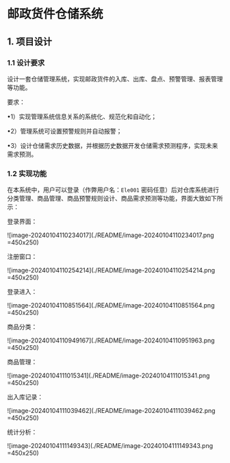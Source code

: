 # 邮政货件仓储系统

## 1. 项目设计

### 1.1 设计要求

设计一套仓储管理系统，实现邮政货件的入库、出库、盘点、预警管理、报表管理等功能。

要求：

•1）实现管理系统信息关系的系统化、规范化和自动化；

•2）管理系统可设置预警规则并自动报警；

•3）设计仓储需求历史数据，并根据历史数据开发仓储需求预测程序，实现未来需求预测。

### 1.2 实现功能

在本系统中，用户可以登录（作弊用户名：`Ele001` 密码任意）后对仓库系统进行分类管理、商品管理、商品预警规则设计、商品需求预测等功能，界面大致如下所示：

登录界面：

![image-20240104110234017](./README/image-20240104110234017.png =450x250)

注册窗口：

![image-20240104110254214](./README/image-20240104110254214.png =450x250)

登录进入：

![image-20240104110851564](./README/image-20240104110851564.png =450x250)

商品分类：

![image-20240104110949167](./README/image-20240104110951963.png =450x250)

商品管理：

![image-20240104111015341](./README/image-20240104111015341.png =450x250)

出入库记录：

![image-20240104111039462](./README/image-20240104111039462.png =450x250)

统计分析：

![image-20240104111149343](./README/image-20240104111149343.png =450x250)